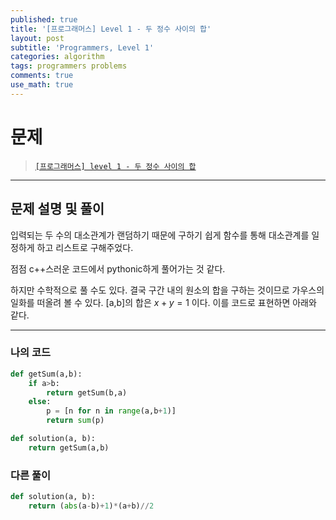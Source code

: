 ```yaml
---
published: true
title: '[프로그래머스] Level 1 - 두 정수 사이의 합'
layout: post
subtitle: 'Programmers, Level 1'
categories: algorithm
tags: programmers problems
comments: true
use_math: true
---
```


# **문제**

> [`[프로그래머스] level 1 - 두 정수 사이의 합`](https://school.programmers.co.kr/learn/courses/30/lessons/12912)

---
## **문제 설명 및 풀이**

입력되는 두 수의 대소관계가 랜덤하기 때문에 구하기 쉽게 함수를 통해 대소관계를 일정하게 하고 리스트로 구해주었다.

점점 c++스러운 코드에서 pythonic하게 풀어가는 것 같다.

하지만 수학적으로 풀 수도 있다. 결국 구간 내의 원소의 합을 구하는 것이므로 가우스의 일화를 떠올려 볼 수 있다. [a,b]의 합은 $x+y=1$ 이다. 이를 코드로 표현하면 아래와 같다.

---
### 나의 코드
```python
def getSum(a,b):
    if a>b:
        return getSum(b,a)
    else:
        p = [n for n in range(a,b+1)]
        return sum(p)

def solution(a, b):  
    return getSum(a,b)
```

### 다른 풀이
```python
def solution(a, b):
    return (abs(a-b)+1)*(a+b)//2
```
